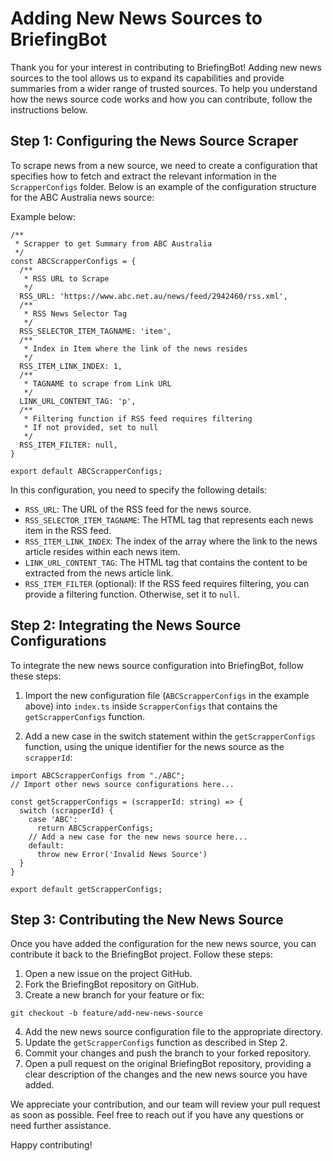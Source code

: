 # Adding New News Sources to BriefingBot
Thank you for your interest in contributing to BriefingBot! Adding new news sources to the tool allows us to expand its capabilities and provide summaries from a wider range of trusted sources. To help you understand how the news source code works and how you can contribute, follow the instructions below.

## Step 1: Configuring the News Source Scraper
To scrape news from a new source, we need to create a configuration that specifies how to fetch and extract the relevant information in the `ScrapperConfigs` folder. Below is an example of the configuration structure for the ABC Australia news source:

Example below:
```
/**
 * Scrapper to get Summary from ABC Australia
 */
const ABCScrapperConfigs = {
  /**
   * RSS URL to Scrape
   */
  RSS_URL: 'https://www.abc.net.au/news/feed/2942460/rss.xml',
  /**
   * RSS News Selector Tag
   */
  RSS_SELECTOR_ITEM_TAGNAME: 'item',
  /**
   * Index in Item where the link of the news resides
   */
  RSS_ITEM_LINK_INDEX: 1,
  /**
   * TAGNAME to scrape from Link URL
   */
  LINK_URL_CONTENT_TAG: 'p',
  /**
   * Filtering function if RSS feed requires filtering
   * If not provided, set to null
   */
  RSS_ITEM_FILTER: null,
}

export default ABCScrapperConfigs;
```

In this configuration, you need to specify the following details:

- `RSS_URL`: The URL of the RSS feed for the news source.
- `RSS_SELECTOR_ITEM_TAGNAME`: The HTML tag that represents each news item in the RSS feed.
- `RSS_ITEM_LINK_INDEX`: The index of the array where the link to the news article resides within each news item.
- `LINK_URL_CONTENT_TAG`: The HTML tag that contains the content to be extracted from the news article link.
- `RSS_ITEM_FILTER` (optional): If the RSS feed requires filtering, you can provide a filtering function. Otherwise, set it to `null`.

## Step 2: Integrating the News Source Configurations
To integrate the new news source configuration into BriefingBot, follow these steps:

1. Import the new configuration file (`ABCScrapperConfigs` in the example above) into `index.ts` inside `ScrapperConfigs` that contains the `getScrapperConfigs` function.

2. Add a new case in the switch statement within the `getScrapperConfigs` function, using the unique identifier for the news source as the `scrapperId`:

```
import ABCScrapperConfigs from "./ABC";
// Import other news source configurations here...

const getScrapperConfigs = (scrapperId: string) => {
  switch (scrapperId) {
    case 'ABC':
      return ABCScrapperConfigs;
    // Add a new case for the new news source here...
    default:
      throw new Error('Invalid News Source')
  }
}

export default getScrapperConfigs;
```

## Step 3: Contributing the New News Source
Once you have added the configuration for the new news source, you can contribute it back to the BriefingBot project. Follow these steps:

1. Open a new issue on the project GitHub.
2. Fork the BriefingBot repository on GitHub.
3. Create a new branch for your feature or fix:
```
git checkout -b feature/add-new-news-source
```
4. Add the new news source configuration file to the appropriate directory.
5. Update the `getScrapperConfigs` function as described in Step 2.
6. Commit your changes and push the branch to your forked repository.
7. Open a pull request on the original BriefingBot repository, providing a clear description of the changes and the new news source you have added.

We appreciate your contribution, and our team will review your pull request as soon as possible. Feel free to reach out if you have any questions or need further assistance.

Happy contributing!
